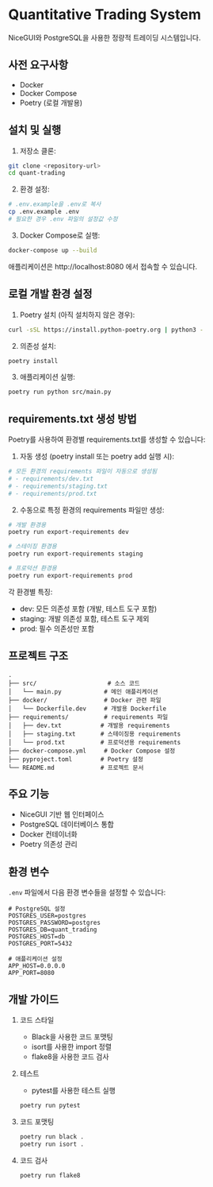 # Quantitative Trading System

NiceGUI와 PostgreSQL을 사용한 정량적 트레이딩 시스템입니다.

## 사전 요구사항

- Docker
- Docker Compose
- Poetry (로컬 개발용)

## 설치 및 실행

1. 저장소 클론:
```bash
git clone <repository-url>
cd quant-trading
```

2. 환경 설정:
```bash
# .env.example을 .env로 복사
cp .env.example .env
# 필요한 경우 .env 파일의 설정값 수정
```

3. Docker Compose로 실행:
```bash
docker-compose up --build
```

애플리케이션은 http://localhost:8080 에서 접속할 수 있습니다.

## 로컬 개발 환경 설정

1. Poetry 설치 (아직 설치하지 않은 경우):
```bash
curl -sSL https://install.python-poetry.org | python3 -
```

2. 의존성 설치:
```bash
poetry install
```

3. 애플리케이션 실행:
```bash
poetry run python src/main.py
```

## requirements.txt 생성 방법

Poetry를 사용하여 환경별 requirements.txt를 생성할 수 있습니다:

1. 자동 생성 (poetry install 또는 poetry add 실행 시):
```bash
# 모든 환경의 requirements 파일이 자동으로 생성됨
# - requirements/dev.txt
# - requirements/staging.txt
# - requirements/prod.txt
```

2. 수동으로 특정 환경의 requirements 파일만 생성:
```bash
# 개발 환경용
poetry run export-requirements dev

# 스테이징 환경용
poetry run export-requirements staging

# 프로덕션 환경용
poetry run export-requirements prod
```

각 환경별 특징:
- dev: 모든 의존성 포함 (개발, 테스트 도구 포함)
- staging: 개발 의존성 포함, 테스트 도구 제외
- prod: 필수 의존성만 포함

## 프로젝트 구조

```
.
├── src/                    # 소스 코드
│   └── main.py            # 메인 애플리케이션
├── docker/                # Docker 관련 파일
│   └── Dockerfile.dev     # 개발용 Dockerfile
├── requirements/          # requirements 파일
│   ├── dev.txt           # 개발용 requirements
│   ├── staging.txt       # 스테이징용 requirements
│   └── prod.txt          # 프로덕션용 requirements
├── docker-compose.yml     # Docker Compose 설정
├── pyproject.toml        # Poetry 설정
└── README.md             # 프로젝트 문서
```

## 주요 기능

- NiceGUI 기반 웹 인터페이스
- PostgreSQL 데이터베이스 통합
- Docker 컨테이너화
- Poetry 의존성 관리

## 환경 변수

`.env` 파일에서 다음 환경 변수들을 설정할 수 있습니다:

```env
# PostgreSQL 설정
POSTGRES_USER=postgres
POSTGRES_PASSWORD=postgres
POSTGRES_DB=quant_trading
POSTGRES_HOST=db
POSTGRES_PORT=5432

# 애플리케이션 설정
APP_HOST=0.0.0.0
APP_PORT=8080
```

## 개발 가이드

1. 코드 스타일
   - Black을 사용한 코드 포맷팅
   - isort를 사용한 import 정렬
   - flake8을 사용한 코드 검사

2. 테스트
   - pytest를 사용한 테스트 실행
   ```bash
   poetry run pytest
   ```

3. 코드 포맷팅
   ```bash
   poetry run black .
   poetry run isort .
   ```

4. 코드 검사
   ```bash
   poetry run flake8
   ```
